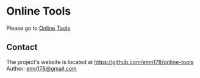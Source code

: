 # Online Tools
Please go to [Online Tools](https://sopkit.github.io/Encoding/)

## Contact
The project's website is located at https://github.com/emn178/online-tools  
Author: emn178@gmail.com
